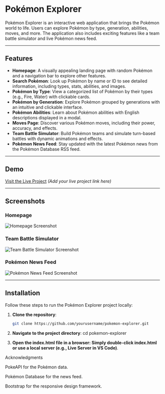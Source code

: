 # Pokémon Explorer

Pokémon Explorer is an interactive web application that brings the Pokémon world to life. Users can explore Pokémon by type, generation, abilities, moves, and more. The application also includes exciting features like a team battle simulator and live Pokémon news feed.

---

## Features

- **Homepage**: A visually appealing landing page with random Pokémon and a navigation bar to explore other features.
- **Search Pokémon**: Look up Pokémon by name or ID to see detailed information, including types, stats, abilities, and images.
- **Pokémon by Type**: View a categorized list of Pokémon by their types (e.g., Fire, Water) with clickable cards.
- **Pokémon by Generation**: Explore Pokémon grouped by generations with an intuitive and clickable interface.
- **Pokémon Abilities**: Learn about Pokémon abilities with English descriptions displayed in a modal.
- **Moves Page**: Discover various Pokémon moves, including their power, accuracy, and effects.
- **Team Battle Simulator**: Build Pokémon teams and simulate turn-based battles with dynamic animations and effects.
- **Pokémon News Feed**: Stay updated with the latest Pokémon news from the Pokémon Database RSS feed.

---

## Demo

[Visit the Live Project](#) _(Add your live project link here)_

---

## Screenshots

### Homepage
![Homepage Screenshot](screenshots/homepage.png)

### Team Battle Simulator
![Team Battle Simulator Screenshot](screenshots/team-battle.png)

### Pokémon News Feed
![Pokémon News Feed Screenshot](screenshots/news-feed.png)

---

## Installation

Follow these steps to run the Pokémon Explorer project locally:

1. **Clone the repository**:
   ```bash
   git clone https://github.com/yourusername/pokemon-explorer.git
2. **Navigate to the project directory**:
cd pokemon-explorer

3. **Open the index.html file in a browser: Simply double-click index.html or use a local server (e.g., Live Server in VS Code)**.


Acknowledgments

PokeAPI for the Pokémon data.

Pokémon Database for the news feed.

Bootstrap for the responsive design framework.

